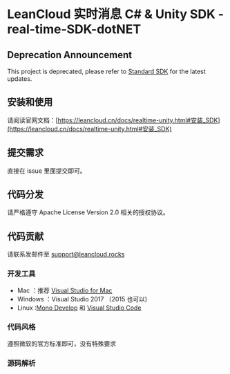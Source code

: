 # LeanCloud 实时消息 C# & Unity SDK - real-time-SDK-dotNET

## Deprecation Announcement

This project is deprecated, please refer to [Standard SDK](https://github.com/leancloud/csharp-sdk) for the latest updates.

## 安装和使用
请阅读官网文档：[https://leancloud.cn/docs/realtime-unity.html#安装_SDK](https://leancloud.cn/docs/realtime-unity.html#安装_SDK)

## 提交需求
直接在 issue 里面提交即可。

## 代码分发
请严格遵守 Apache License Version 2.0 相关的授权协议。

## 代码贡献
请联系发邮件至 support@leancloud.rocks

### 开发工具

- Mac ：推荐 [Visual Studio for Mac](https://www.visualstudio.com/vs/visual-studio-mac/)
- Windows ：Visual Studio 2017 （2015 也可以)
- Linux :[Mono Develop](http://www.monodevelop.com/download/) 和 [Visual Studio Code](https://code.visualstudio.com/download)

### 代码风格
遵照微软的官方标准即可，没有特殊要求

### 源码解析









